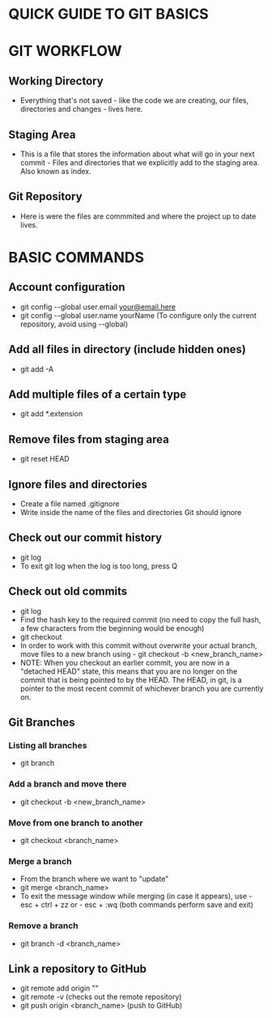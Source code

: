 # QUICK GUIDE TO GIT BASICS

# GIT WORKFLOW
## Working Directory
- Everything that's not saved - like the code we are creating, our files, directories and changes - lives here.

## Staging Area
- This is a file that stores the information about what will go in your next commit - Files and directories that we explicitly add to the staging area. Also known as index.

## Git Repository
- Here is were the files are commmited and where the project up to date lives.


# BASIC COMMANDS

## Account configuration
- git config --global user.email your@email.here
- git config --global user.name yourName
(To configure only the current repository, avoid using --global)

## Add all files in directory (include hidden ones)
- git add -A

## Add multiple files of a certain type
- git add *.extension

## Remove files from staging area
- git reset HEAD <file>

## Ignore files and directories
- Create a file named .gitignore
- Write inside the name of the files and directories Git should ignore

## Check out our commit history
- git log
- To exit git log when the log is too long, press Q

## Check out old commits
- git log
- Find the hash key to the required commit (no need to copy the full hash, a few characters from the beginning would be enough)
- git checkout <hash>
- In order to work with this commit without overwrite your actual branch, move files to a new branch using - git checkout -b <new_branch_name>
- NOTE: When you checkout an earlier commit, you are now in a "detached HEAD" state, this means that you are no longer on the commit that is being pointed to by the HEAD. The HEAD, in git, is a pointer to the most recent commit of whichever branch you are currently on.


## Git Branches
### Listing all branches
- git branch

### Add a branch and move there
- git checkout -b <new_branch_name>

### Move from one branch to another
- git checkout <branch_name>

### Merge a branch
- From the branch where we want to "update"
- git merge <branch_name>
- To exit the message window while merging (in case it appears), use - esc + ctrl + zz or - esc + :wq (both commands perform save and exit)

### Remove a branch
- git branch -d <branch_name>


## Link a repository to GitHub
- git remote add origin "<url>"
- git remote -v (checks out the remote repository)
- git push origin <branch_name> (push to GitHub)

